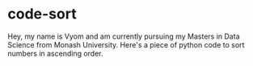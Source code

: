 # code-sort
Hey, my name is Vyom and am currently pursuing my Masters in Data Science from Monash University.
Here's a piece of python code to sort numbers in ascending order.
